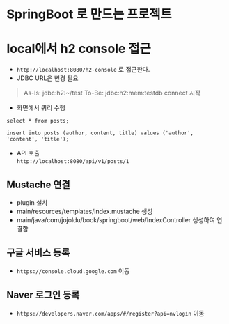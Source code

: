 # SpringBoot 로 만드는 프로젝트

# local에서 h2 console 접근
- `http://localhost:8080/h2-console` 로 접근한다.
- JDBC URL은 변경 필요
 > As-Is: jdbc:h2:~/test
 > To-Be: jdbc:h2:mem:testdb
 > connect 시작

- 화면에서 쿼리 수행
```
select * from posts;

insert into posts (author, content, title) values ('author', 'content', 'title');
```
- API 호출   
`http://localhost:8080/api/v1/posts/1`
  

## Mustache 연결
- plugin 설치
- main/resources/templates/index.mustache 생성
- main/java/com/jojoldu/book/springboot/web/IndexController 생성하여 연결함


## 구글 서비스 등록
- `https://console.cloud.google.com` 이동

## Naver 로그인 등록
- `https://developers.naver.com/apps/#/register?api=nvlogin` 이동